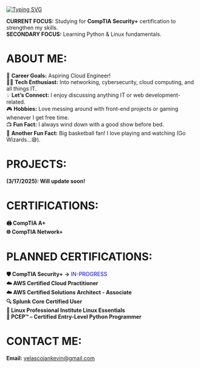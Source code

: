 [![Typing SVG](https://readme-typing-svg.demolab.com?font=Fira+Code&weight=600&size=24&pause=1000&color=36F75A&width=435&lines=Hi%2C+I'm+J.K.!;Welcome+to+my+profile!+%3AD)](https://git.io/typing-svg)

**CURRENT FOCUS:** Studying for **CompTIA Security+** certification to strengthen my skills.</br>
**SECONDARY FOCUS:** Learning Python & Linux fundamentals.</br>
  
# ABOUT ME:
🚀 **Career Goals:** Aspiring Cloud Engineer!<br>
👨‍💻 **Tech Enthusiast:** Into networking, cybersecurity, cloud computing, and all things IT.<br>
💡 **Let’s Connect:** I enjoy discussing anything IT or web development-related.</br> 
🎮 **Hobbies:** Love messing around with front-end projects or gaming whenever I get free time.</br> 
📺 **Fun Fact:** I always wind down with a good show before bed.</br> 
🏀 **Another Fun Fact:** Big basketball fan! I love playing and watching (Go Wizards…😅).

# PROJECTS:
**(3/17/2025): Will update soon!**

# CERTIFICATIONS:
**🖨️ CompTIA A+** <br>
**🌐 CompTIA Network+**

# PLANNED CERTIFICATIONS:
**🛡️ CompTIA Security+** **→** <span style="color: blue;">IN-PROGRESS</span> <br>
**☁️ AWS Certified Cloud Practitioner**<br> 
**☁️ AWS Certified Solutions Architect - Associate**<br>
**🔍 Splunk Core Certified User**<br>
**🐧 Linux Professional Institute Linux Essentials**<br>
**🐍 PCEP™ – Certified Entry-Level Python Programmer**

# CONTACT ME:
**Email:** velascojankevin@gmail.com



